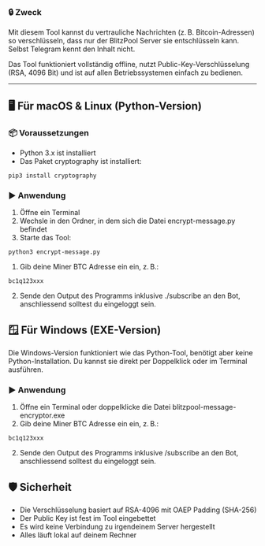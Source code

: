 ### 🔒 Zweck

Mit diesem Tool kannst du vertrauliche Nachrichten (z. B. Bitcoin-Adressen) so verschlüsseln, dass nur der BlitzPool Server sie entschlüsseln kann. Selbst Telegram kennt den Inhalt nicht.

Das Tool funktioniert vollständig offline, nutzt Public-Key-Verschlüsselung (RSA, 4096 Bit) und ist auf allen Betriebssystemen einfach zu bedienen.

---

## 🖥️ Für macOS & Linux (Python-Version)

### 📦 Voraussetzungen

- Python 3.x ist installiert
- Das Paket cryptography ist installiert:

```
pip3 install cryptography
```

### ▶️ Anwendung

1. Öffne ein Terminal
2. Wechsle in den Ordner, in dem sich die Datei encrypt-message.py befindet
3. Starte das Tool:

```
python3 encrypt-message.py
```

1. Gib deine Miner BTC Adresse ein ein, z. B.:

```
bc1q123xxx
```
2. Sende den Output des Programms inklusive ./subscribe an den Bot, anschliessend solltest du eingeloggt sein.

## 🪟 Für Windows (EXE-Version)

Die Windows-Version funktioniert wie das Python-Tool, benötigt aber keine Python-Installation. Du kannst sie direkt per Doppelklick oder im Terminal ausführen.

### ▶️ Anwendung

1. Öffne ein Terminal oder doppelklicke die Datei blitzpool-message-encryptor.exe
2. Gib deine Miner BTC Adresse ein ein, z. B.:

```
bc1q123xxx
```
2. Sende den Output des Programms inklusive /subscribe an den Bot, anschliessend solltest du eingeloggt sein.

## 🛡️ Sicherheit

- Die Verschlüsselung basiert auf RSA-4096 mit OAEP Padding (SHA-256)
- Der Public Key ist fest im Tool eingebettet
- Es wird keine Verbindung zu irgendeinem Server hergestellt
- Alles läuft lokal auf deinem Rechner
